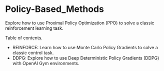 # Policy-Based_Methods

Explore how to use Proximal Policy Optimization (PPO) to solve a classic reinforcement learning task.

Table of contents.
- REINFORCE: Learn how to use Monte Carlo Policy Gradients to solve a classic control task.
- DDPG: Explore how to use Deep Deterministic Policy Gradients (DDPG) with OpenAI Gym environments.
